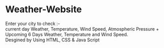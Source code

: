 # Weather-Website
Enter your city to check :- <br>
current day Weather, Temperature, Wind Speed, Atmospheric Pressure + Upcoming 6 Days Weather, Temperature and Wind Speed. <br>
Desgined by Using HTML, CSS & Java Script
